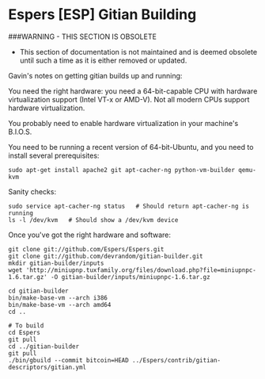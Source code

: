 Espers [ESP] Gitian Building 
============================
###WARNING - THIS SECTION IS OBSOLETE
- This section of documentation is not maintained and is deemed obsolete until such a time as it is either removed or updated.


Gavin's notes on getting gitian builds up and running:

You need the right hardware: you need a 64-bit-capable CPU with hardware virtualization support (Intel VT-x or AMD-V). Not all modern CPUs support hardware virtualization.

You probably need to enable hardware virtualization in your machine's B.I.O.S.

You need to be running a recent version of 64-bit-Ubuntu, and you need to install several prerequisites:

    sudo apt-get install apache2 git apt-cacher-ng python-vm-builder qemu-kvm

Sanity checks:

    sudo service apt-cacher-ng status   # Should return apt-cacher-ng is running
    ls -l /dev/kvm   # Should show a /dev/kvm device

Once you've got the right hardware and software:

    git clone git://github.com/Espers/Espers.git
    git clone git://github.com/devrandom/gitian-builder.git
    mkdir gitian-builder/inputs
    wget 'http://miniupnp.tuxfamily.org/files/download.php?file=miniupnpc-1.6.tar.gz' -O gitian-builder/inputs/miniupnpc-1.6.tar.gz

    cd gitian-builder
    bin/make-base-vm --arch i386
    bin/make-base-vm --arch amd64
    cd ..

    # To build
    cd Espers
    git pull
    cd ../gitian-builder
    git pull
    ./bin/gbuild --commit bitcoin=HEAD ../Espers/contrib/gitian-descriptors/gitian.yml
